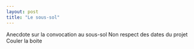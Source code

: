 ```yaml
---
layout: post
title: "Le sous-sol"
---
```


Anecdote sur la convocation au sous-sol
Non respect des dates du projet
Couler la boite
